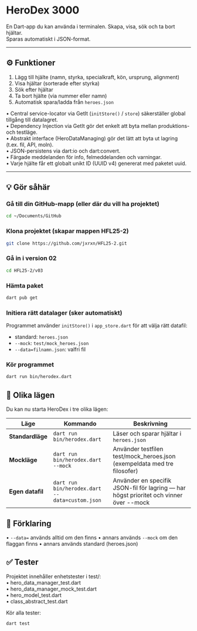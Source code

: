 # HeroDex 3000

En Dart-app du kan använda i terminalen. Skapa, visa, sök och ta bort hjältar.  
Sparas automatiskt i JSON-format.

---

## ⚙️ Funktioner
1. Lägg till hjälte (namn, styrka, specialkraft, kön, ursprung, alignment)
2. Visa hjältar (sorterade efter styrka)
3. Sök efter hjältar
4. Ta bort hjälte (via nummer eller namn)
5. Automatisk spara/ladda från `heroes.json`

  •	 Central service-locator via GetIt (`initStore()` / `store`) säkerställer global tillgång till datalagret.  
  •  Dependency Injection via GetIt gör det enkelt att byta mellan produktions- och testläge.  
  •	 Abstrakt interface (HeroDataManaging) gör det lätt att byta ut lagring (t.ex. fil, API, moln).  
  •  JSON-persistens via dart:io och dart:convert.  
  •	 Färgade meddelanden för info, felmeddelanden och varningar.  
  •	 Varje hjälte får ett globalt unikt ID (UUID v4) genererat med paketet uuid.  

---

## 💡 Gör såhär

### Gå till din GitHub-mapp (eller där du vill ha projektet)
```bash
cd ~/Documents/GitHub
```

### Klona projektet (skapar mappen HFL25-2)
```bash
git clone https://github.com/jxrxn/HFL25-2.git
```

### Gå in i version 02
```bash
cd HFL25-2/v03
```

### Hämta paket
```bash
dart pub get
```

### Initiera rätt datalager (sker automatiskt)
Programmet använder `initStore()` i `app_store.dart` för att välja rätt datafil:
- standard: `heroes.json`
- `--mock`: `test/mock_heroes.json`
- `--data=filnamn.json`: valfri fil

### Kör programmet
```bash
dart run bin/herodex.dart
```


## 🧪 Olika lägen

Du kan nu starta HeroDex i tre olika lägen:

| Läge | Kommando | Beskrivning |
|------|-----------|-------------|
| **Standardläge** | `dart run bin/herodex.dart` | Läser och sparar hjältar i `heroes.json` |
| **Mockläge** | `dart run bin/herodex.dart --mock` | Använder testfilen test/mock_heroes.json (exempeldata med tre filosofer) |
| **Egen datafil** | `dart run bin/herodex.dart --data=custom.json` | Använder en specifik JSON-fil för lagring — har högst prioritet och vinner över --mock |


## 📘 Förklaring

•	`--data=` används alltid om den finns
•	annars används `--mock` om den flaggan finns
•	annars används standard (heroes.json)


##  ✅ Tester

Projektet innehåller enhetstester i test/:  
	•	hero_data_manager_test.dart  
	•	hero_data_manager_mock_test.dart  
	•	hero_model_test.dart  
	•	class_abstract_test.dart  

Kör alla tester:
```bash
dart test
```
